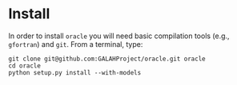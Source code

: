 **Install**
===========

In order to install `oracle` you will need basic compilation tools (e.g., `gfortran`) and `git`.
From a terminal, type:

    git clone git@github.com:GALAHProject/oracle.git oracle
    cd oracle
    python setup.py install --with-models

